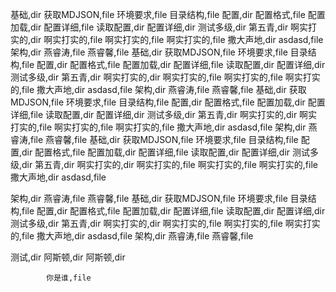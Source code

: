 基础,dir
    获取MDJSON,file
    环境要求,file
    目录结构,file
配置,dir
    配置格式,file
    配置加载,dir
        配置详细,file
    读取配置,dir
        配置详细,dir
            测试多级,dir
                第五青,dir
                    啊实打实的,dir
                        啊实打实的,file
                        啊实打实的,file
                        啊实打实的,file
                撒大声地,dir
                    asdasd,file
架构,dir
    燕睿涛,file
    燕睿馨,file
基础,dir
    获取MDJSON,file
    环境要求,file
    目录结构,file
配置,dir
    配置格式,file
    配置加载,dir
        配置详细,file
    读取配置,dir
        配置详细,dir
            测试多级,dir
                第五青,dir
                    啊实打实的,dir
                        啊实打实的,file
                        啊实打实的,file
                        啊实打实的,file
                撒大声地,dir
                    asdasd,file
架构,dir
    燕睿涛,file
    燕睿馨,file
基础,dir
    获取MDJSON,file
    环境要求,file
    目录结构,file
配置,dir
    配置格式,file
    配置加载,dir
        配置详细,file
    读取配置,dir
        配置详细,dir
            测试多级,dir
                第五青,dir
                    啊实打实的,dir
                        啊实打实的,file
                        啊实打实的,file
                        啊实打实的,file
                撒大声地,dir
                    asdasd,file
架构,dir
    燕睿涛,file
    燕睿馨,file
基础,dir
    获取MDJSON,file
    环境要求,file
    目录结构,file
配置,dir
    配置格式,file
    配置加载,dir
        配置详细,file
    读取配置,dir
        配置详细,dir
            测试多级,dir
                第五青,dir
                    啊实打实的,dir
                        啊实打实的,file
                        啊实打实的,file
                        啊实打实的,file
                撒大声地,dir
                    asdasd,file

架构,dir
    燕睿涛,file
    燕睿馨,file
基础,dir
    获取MDJSON,file
    环境要求,file
    目录结构,file
配置,dir
    配置格式,file
    配置加载,dir
        配置详细,file
    读取配置,dir
        配置详细,dir
            测试多级,dir
                第五青,dir
                    啊实打实的,dir
                        啊实打实的,file
                        啊实打实的,file
                        啊实打实的,file
                撒大声地,dir
                    asdasd,file
架构,dir
    燕睿涛,file
    燕睿馨,file

测试,dir
    阿斯顿,dir
        阿斯顿,dir

            你是谁,file


